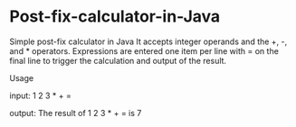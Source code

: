 # Post-fix-calculator-in-Java

Simple post-fix calculator in Java
It accepts integer operands and the +, -, and * operators. Expressions are entered one item per line with = on the final line to trigger the calculation and output of the result. 

Usage

input:
1 2 3 * + =

output:
The result of 1 2 3 * + = is 7
